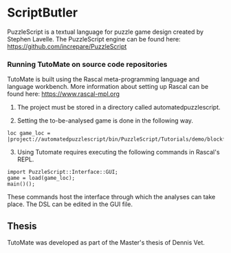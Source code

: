 # ScriptButler
PuzzleScript is a textual language for puzzle game design created by Stephen Lavelle.
The PuzzleScript engine can be found here: https://github.com/increpare/PuzzleScript

### Running TutoMate on source code repositories
TutoMate is built using the Rascal meta-programming language and language workbench.
More information about setting up Rascal can be found here: https://www.rascal-mpl.org

1. The project must be stored in a directory called automatedpuzzlescript.

2. Setting the to-be-analysed game is done in the following way.
```
loc game_loc = |project://automatedpuzzlescript/bin/PuzzleScript/Tutorials/demo/blockfaker.PS|;
```

3. Using Tutomate requires executing the following commands in Rascal's REPL.
```
import PuzzleScript::Interface::GUI;
game = load(game_loc);
main()();
```
These commands host the interface through which the analyses can take place.
The DSL can be edited in the GUI file.


## Thesis
TutoMate was developed as part of the Master's thesis of Dennis Vet.
